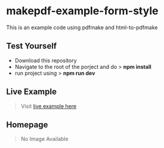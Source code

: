 # makepdf-example-form-style

This is an example code using pdfmake and html-to-pdfmake

## Test Yourself
- Download this repository
- Navigate to the root of the porject and do > **npm install**
- run project using > **npm run dev**

## Live Example
> Visit [live example here](https://pradeept95.github.io/makepdf-example-form-style/)
 
## Homepage
> No Image Available


